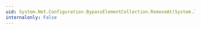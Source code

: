 ```yaml
---
uid: System.Net.Configuration.BypassElementCollection.RemoveAt(System.Int32)
internalonly: False
---
```

